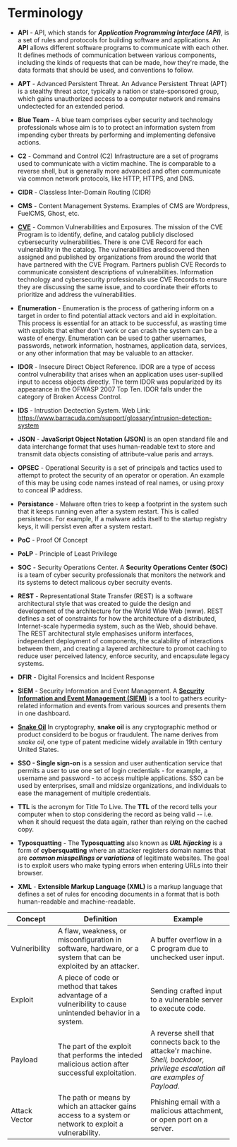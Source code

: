 # Terminology
 - **API** - API, which stands for ***Application Programming Interface (API)***, is a set of rules and protocols for building software and applications. An **API** allows different software programs to communicate with each other. It defines methods of communication between various components, including the kinds of requests that can be made, how they're made, the data formats that should be used, and conventions to follow.
 - **APT** - Advanced Persistent Threat. An Advance Persistent Threat (APT) is a stealthy threat actor, typically a nation or state-sponsored group, which gains unauthorized access to a computer network and remains undectected for an extended period.
 - **Blue Team** - A blue team comprises cyber security and technology professionals whose aim is to to protect an information system from impending cyber threats by performing and implementing defensive actions.
 - **C2** - Command and Control (C2) Infrastructure are a set of programs used to communicate with a victim machine. The is comparable to a reverse shell, but is generally more advanced and often communicate via common network protocols, like HTTP, HTTPS, and DNS.
 - **CIDR** - Classless Inter-Domain Routing (CIDR)
 - **CMS** - Content Management Systems. Examples of CMS are Wordpress, FuelCMS, Ghost, etc.
 - **[CVE](https://www.cve.org/)** - Common Vulnerabilities and Exposures. The mission of the CVE Program is to identify, define, and catalog publicly disclosed cybersecurity vulnerabilities. There is one CVE Record for each vulnerability in the catalog. The vulnerabilities arediscovered then assigned and published by organizations from around the world that have partnered with the CVE Program. Partners publish CVE Records to communicate consistent descriptions of vulnerabilities. Information technology and cybersecurity professionals use CVE Records to ensure they are discussing the same issue, and to coordinate their efforts to prioritize and address the vulnerabilities.
 - **Enumeration** - Enumeration is the process of gathering inform on a target in order to find potential attack vectors and aid in exploitation. This process is essential for an attack to be successful, as wasting time with exploits that either don't work or can crash the system can be a waste of energy. Enumeration can be used to gather usernames, passwords, network information, hostnames, application data, services, or any other information that may be valuable to an attacker.
 - **IDOR** - Insecure Direct Object Reference. IDOR are a type of access control vulnerability that arises when an application uses user-supllied input to access objects directly. The term IDOR was popularized by its appearance in the OFWASP 2007 Top Ten. IDOR falls under the category of Broken Access Control.
 - **IDS** - Intrustion Dectection System. Web Link: https://www.barracuda.com/support/glossary/intrusion-detection-system
 - **JSON** - **JavaScript Object Notation (JSON)** is an open standard file and data interchange format that uses human-readable text to store and transmit data objects consisting of attribute-value paris and arrays.
 - **OPSEC** - Operational Security is a set of principals and tactics used to attempt to protect the security of an operator or operation. An example of this may be using code names instead of real names, or using proxy to conceal IP address.
 - **Persistance** - Malware often tries to keep a footprint in the system such that it keeps running even after a system restart. This is called persistence. For example, If a malware adds itself to the startup registry keys, it will persist even after a system restart.
 - **PoC** - Proof Of Concept
 - **PoLP** - Principle of Least Privilege
 - **SOC** - Security Operations Center. A **Security Operations Center (SOC)** is a team of cyber security professionals that monitors the network and its systems to detect malicous cyber secruity events. 
 - **REST** - Representational State Transfer (REST) is a software architectural style that was created to guide the design and development of the architecture for the World Wide Web (www). REST defines a set of constraints for how the architecture of a distributed, Internet-scale hypermedia system, such as the Web, should behave. The REST architectural style emphasises uniform interfaces, independent deployment of components, the scalability of interactions between them, and creating a layered architecture to promot caching to reduce user perceived latency, enforce security, and encapsulate legacy systems.
 - **DFIR** - Digital Forensics and Incident Response
 - **SIEM** - Security Information and Event Management. A [**Security Information and Event Management (SIEM)**](siem.md) is a tool to gathers ecurity-related information and events from various sources and presents them in one dashboard.
 - **[Snake Oil](https://en.wikipedia.org/wiki/Snake_oil_(cryptography))** In cryptography, **snake oil** is any cryptographic method or product considerd to be bogus or fraudulent. The name derives from *snake oil*, one type of patent medicine widely available in 19th century United States.
 - **SSO - Single sign-on** is a session and user authentication service that permits a user to use one set of login credentials - for example, a username and password - to access multiple applications. SSO can be used by enterprises, small and midsize organizations, and individuals to ease the management of multiple credentials.

 - **TTL** is the acronym for Title To Live. The **TTL** of the record tells your computer when to stop considering the record as being valid -- i.e. when it should request the data again, rather than relying on the cached copy.
 - **Typosquatting** - The **Typosquatting** also known as ***URL hijacking*** is a form of **cybersquatting** where an attacker registers domain names that are ***common misspellings or variations*** of legitimate websites. The goal is to exploit users who make typing errors when entering URLs into their browser.
 - **XML** - **Extensible Markup Language (XML)** is a markup language that defines a set of rules for encoding documents in a format that is both human-readable and machine-readable.

|Concept|Definition|Example|
|---|---|---|
|Vulneribility|A flaw, weakness, or misconfiguration in software, hardware, or a system that can be exploited by an attacker.|A buffer overflow in a C program due to unchecked user input.|
|Exploit|A piece of code or method that takes advantage of a vulneribility to cause unintended behavior in a system.|Sending crafted input to a vulnerable server to execute code.|
|Payload|The part of the exploit that performs the inteded malicious action after successful exploitation.|A reverse shell that connects back to the attacke'r machine. *Shell, backdoor, privilege escalation all are examples of Payload*.|
|Attack Vector|The path or means by which an attacker gains access to a system or network to exploit a vulnerability.|Phishing email with a malicious attachment, or open port on a server.|

